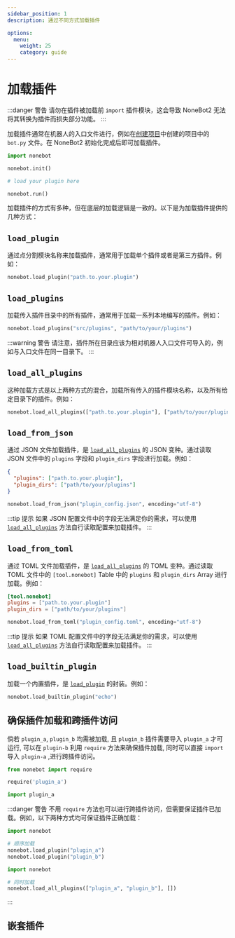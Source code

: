 ```yaml
---
sidebar_position: 1
description: 通过不同方式加载插件

options:
  menu:
    weight: 25
    category: guide
---
```


# 加载插件

:::danger 警告
请勿在插件被加载前 `import` 插件模块，这会导致 NoneBot2 无法将其转换为插件而损失部分功能。
:::

加载插件通常在机器人的入口文件进行，例如在[创建项目](../create-project.mdx)中创建的项目中的 `bot.py` 文件。在 NoneBot2 初始化完成后即可加载插件。

```python title=bot.py {5}
import nonebot

nonebot.init()

# load your plugin here

nonebot.run()
```

加载插件的方式有多种，但在底层的加载逻辑是一致的。以下是为加载插件提供的几种方式：

## `load_plugin`

通过点分割模块名称来加载插件，通常用于加载单个插件或者是第三方插件。例如：

```python
nonebot.load_plugin("path.to.your.plugin")
```

## `load_plugins`

加载传入插件目录中的所有插件，通常用于加载一系列本地编写的插件。例如：

```python
nonebot.load_plugins("src/plugins", "path/to/your/plugins")
```

:::warning 警告
请注意，插件所在目录应该为相对机器人入口文件可导入的，例如与入口文件在同一目录下。
:::

## `load_all_plugins`

这种加载方式是以上两种方式的混合，加载所有传入的插件模块名称，以及所有给定目录下的插件。例如：

```python
nonebot.load_all_plugins(["path.to.your.plugin"], ["path/to/your/plugins"])
```

## `load_from_json`

通过 JSON 文件加载插件，是 [`load_all_plugins`](#load_all_plugins) 的 JSON 变种。通过读取 JSON 文件中的 `plugins` 字段和 `plugin_dirs` 字段进行加载。例如：

```json title=plugin_config.json
{
  "plugins": ["path.to.your.plugin"],
  "plugin_dirs": ["path/to/your/plugins"]
}
```

```python
nonebot.load_from_json("plugin_config.json", encoding="utf-8")
```

:::tip 提示
如果 JSON 配置文件中的字段无法满足你的需求，可以使用 [`load_all_plugins`](#load_all_plugins) 方法自行读取配置来加载插件。
:::

## `load_from_toml`

通过 TOML 文件加载插件，是 [`load_all_plugins`](#load_all_plugins) 的 TOML 变种。通过读取 TOML 文件中的 `[tool.nonebot]` Table 中的 `plugins` 和 `plugin_dirs` Array 进行加载。例如：

```toml title=plugin_config.toml
[tool.nonebot]
plugins = ["path.to.your.plugin"]
plugin_dirs = ["path/to/your/plugins"]
```

```python
nonebot.load_from_toml("plugin_config.toml", encoding="utf-8")
```

:::tip 提示
如果 TOML 配置文件中的字段无法满足你的需求，可以使用 [`load_all_plugins`](#load_all_plugins) 方法自行读取配置来加载插件。
:::

## `load_builtin_plugin`

加载一个内置插件，是 [`load_plugin`](#load_plugin) 的封装。例如：

```python
nonebot.load_builtin_plugin("echo")
```

## 确保插件加载和跨插件访问

倘若 `plugin_a`, `plugin_b` 均需被加载, 且 `plugin_b` 插件需要导入 `plugin_a` 才可运行, 可以在 `plugin-b` 利用 `require` 方法来确保插件加载, 同时可以直接 `import` 导入 `plugin-a` ,进行跨插件访问。

```python title=plugin_b.py
from nonebot import require

require('plugin_a')

import plugin_a
```

:::danger 警告
不用 `require` 方法也可以进行跨插件访问，但需要保证插件已加载。例如，以下两种方式均可保证插件正确加载：

```python title=bot.py
import nonebot

# 顺序加载
nonebot.load_plugin("plugin_a")
nonebot.load_plugin("plugin_b")
```

```python
import nonebot

# 同时加载
nonebot.load_all_plugins(["plugin_a", "plugin_b"], [])
```

:::

## 嵌套插件

<!-- TODO -->
